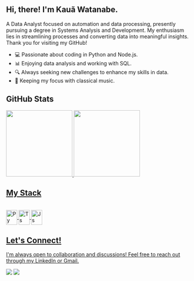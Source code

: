 ## Hi, there! I'm Kauã Watanabe.

A Data Analyst focused on automation and data processing, presently pursuing a degree in Systems Analysis and Development. 
My enthusiasm lies in streamlining processes and converting data into meaningful insights. Thank you for visiting my GitHub!

- 💻 Passionate about coding in Python and Node.js.
- 📊 Enjoying data analysis and working with SQL.
- 🔍 Always seeking new challenges to enhance my skills in data.
- 🎷 Keeping my focus with classical music.

## GitHub Stats

<div>
  <a href="https://github.com/kau%C3%A3-watanabe">
  <img height="180em" src="https://github-readme-stats.vercel.app/api?username=kauawt&show_icons=true&count_private=true&theme=light"/>
  <img height="180em" src="https://github-readme-stats.vercel.app/api/top-langs/?username=kauawt&langs_count=16&layout=compact&count_private=true&theme=light"/>
</div>

## My Stack

<div style="display: inline_block"><br>
  <img align="center" alt="Py" height="40" width="30" src="https://cdn.jsdelivr.net/gh/devicons/devicon@latest/icons/python/python-plain.svg">
  <img align="center" alt="Ts" height="40" width="30" src="https://cdn.jsdelivr.net/gh/devicons/devicon@latest/icons/typescript/typescript-plain.svg">
  <img align="center" alt="Js" height="40" width="30" src="https://cdn.jsdelivr.net/gh/devicons/devicon@latest/icons/javascript/javascript-plain.svg">
</div>

## Let's Connect!

I'm always open to collaboration and discussions! Feel free to reach out through my LinkedIn or Gmail.
<div>
  <a href="https://www.linkedin.com/in/kau%C3%A3-watanabe/" target="_blank"><img src="https://img.shields.io/badge/LinkedIn-636371?style=for-the-badge&logo=linkedin&logoColor=white" target="_blank"></a> 
  <a href="https://mailto:kauawt2@gmail.com" target="_blank"><img src="https://img.shields.io/badge/Gmail-636371?style=for-the-badge&logo=gmail&logoColor=white" target="_blank"></a> 
</div>
